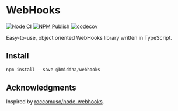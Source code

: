 # WebHooks

[![Node CI](https://github.com/bmiddha/webhooks/workflows/Node%20CI/badge.svg)](https://github.com/bmiddha/webhooks/actions?query=workflow%3A%22Node+CI%22) [![NPM Publish](https://github.com/bmiddha/webhooks/workflows/NPM%20Publish/badge.svg)](https://github.com/bmiddha/webhooks/actions?query=workflow%3A%22NPM+Publish%22) [![codecov](https://codecov.io/gh/bmiddha/webhooks/branch/master/graph/badge.svg)](https://codecov.io/gh/bmiddha/webhooks)

Easy-to-use, object oriented WebHooks library written in TypeScript.

## Install

```powershell
npm install --save @bmiddha/webhooks
```

## Acknowledgments

Inspired by [roccomuso/node-webhooks](https://github.com/roccomuso/node-webhooks).
